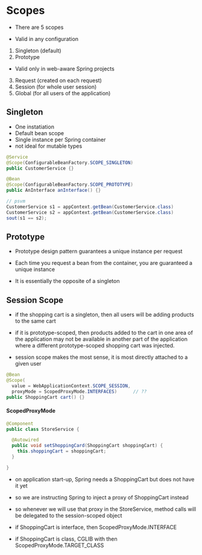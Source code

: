 # Scopes

- There are 5 scopes

* Valid in any configuration

1. Singleton (default)
2. Prototype

* Valid only in web-aware Spring projects

3. Request (created on each request)
4. Session (for whole user session)
5. Global (for all users of the application)

## Singleton

- One instatiation
- Default bean scope
- Single instance per Spring container
- not ideal for mutable types

```java
@Service
@Scope(ConfigurableBeanFactory.SCOPE_SINGLETON)
public CustomerService {}

@Bean
@Scope(ConfigurableBeanFactory.SCOPE_PROTOTYPE)
public AnInterface anInterface() {}

// psvm
CustomerService s1 = appContext.getBean(CustomerService.class)
CustomerService s2 = appContext.getBean(CustomerService.class)
sout(s1 == s2);
```

## Prototype

- Prototype design pattern guarantees a unique instance per request

- Each time you request a bean from the container, you are guaranteed a unique instance

- It is essentially the opposite of a singleton

## Session Scope

- if the shopping cart is a singleton, then all users will be adding products to the same cart

- if it is prototype-scoped, then products added to the cart in one area of the
  application may not be available in another part of the application where a
  different prototype-scoped shopping cart was injected.

- session scope makes the most sense, it is most directly attached to a given user

```java
@Bean
@Scope(
  value = WebApplicationContext.SCOPE_SESSION,
  proxyMode = ScopedProxyMode.INTERFACES)      // ??
public ShoppingCart cart() {}
```

#### ScopedProxyMode

```java
@Component
public class StoreService {

  @Autowired
  public void setShoppingCard(ShoppingCart shoppingCart) {
    this.shoppingCart = shoppingCart;
  }

}
```

- on application start-up, Spring needs a ShoppingCart but does not have it yet

- so we are instructing Spring to inject a proxy of ShoppingCart instead

- so whenever we will use that proxy in the StoreService, method calls will be
  delegated to the session-scoped object

- if ShoppingCart is interface, then ScopedProxyMode.INTERFACE
- if ShoppingCart is class, CGLIB with then ScopedProxyMode.TARGET_CLASS
